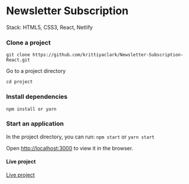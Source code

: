 # Newsletter Subscription

Stack: HTML5, CSS3, React, Netlify

### Clone a project

`git clone https://github.com/krittiyaclark/Newsletter-Subscription-React.git`

Go to a project directory

`cd project`

### Install dependencies

`npm install or yarn`

### Start an application

In the project directory, you can run: `npm start` or `yarn start`

Open [http://localhost:3000](http://localhost:3000) to view it in the browser.

#### Live project

[Live project](https://newsletter-subscription-react.netlify.app/)

